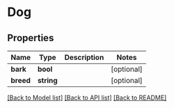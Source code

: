 # Dog

## Properties
Name | Type | Description | Notes
------------ | ------------- | ------------- | -------------
**bark** | **bool** |  | [optional] 
**breed** | **string** |  | [optional] 

[[Back to Model list]](../README.md#documentation-for-models) [[Back to API list]](../README.md#documentation-for-api-endpoints) [[Back to README]](../README.md)

